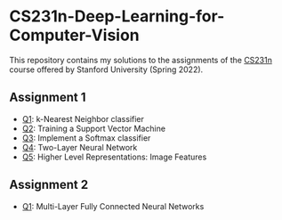 # CS231n-Deep-Learning-for-Computer-Vision
This repository contains my solutions to the assignments of the [CS231n](http://cs231n.stanford.edu/schedule.html) course offered by Stanford University (Spring 2022).

## Assignment 1
* [Q1](https://github.com/jinglan-shi/CS231n-Deep-Learning-for-Computer-Vision/blob/main/assignment1/knn.ipynb): k-Nearest Neighbor classifier
* [Q2](https://github.com/jinglan-shi/CS231n-Deep-Learning-for-Computer-Vision/blob/main/assignment1/svm.ipynb): Training a Support Vector Machine
* [Q3](https://github.com/jinglan-shi/CS231n-Deep-Learning-for-Computer-Vision/blob/main/assignment1/softmax.ipynb): Implement a Softmax classifier
* [Q4](https://github.com/jinglan-shi/CS231n-Deep-Learning-for-Computer-Vision/blob/main/assignment1/two_layer_net.ipynb): Two-Layer Neural Network
* [Q5](https://github.com/jinglan-shi/CS231n-Deep-Learning-for-Computer-Vision/blob/main/assignment1/features.ipynb): Higher Level Representations: Image Features

## Assignment 2
* [Q1](https://github.com/jinglan-shi/CS231n-Deep-Learning-for-Computer-Vision/blob/main/assignment2/FullyConnectedNets.ipynb): Multi-Layer Fully Connected Neural Networks

